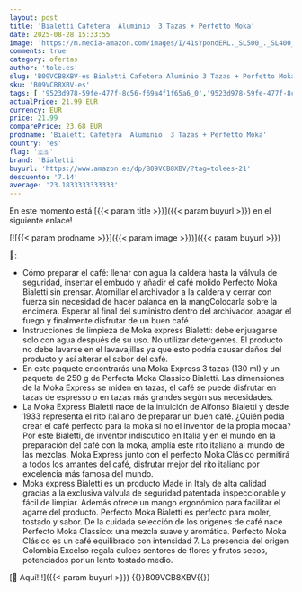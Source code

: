 ```yaml
---
layout: post
title: 'Bialetti Cafetera  Aluminio  3 Tazas + Perfetto Moka'
date: 2025-08-28 15:33:55
image: 'https://m.media-amazon.com/images/I/41sYpondERL._SL500_._SL400_.jpg'
comments: true
category: ofertas
author: 'tole.es'
slug: 'B09VCB8XBV-es Bialetti Cafetera Aluminio 3 Tazas + Perfetto Moka'
sku: 'B09VCB8XBV-es'
tags: [ '9523d978-59fe-477f-8c56-f69a4f1f65a6_0','9523d978-59fe-477f-8c56-f69a4f1f65a6_2001','9523d978-59fe-477f-8c56-f69a4f1f65a6_2601','9523d978-59fe-477f-8c56-f69a4f1f65a6_3501','Arborist Merchandising Root','Cafeteras italianas','Cocina y cena','Hogar','Hogar y cocina','Hogar y muebles Made in Italy','Self Service','Special Features Stores','Utensilios para café y té','bialetti','cafetera','🇪🇸', ]
actualPrice: 21.99 EUR
currency: EUR
price: 21.99
comparePrice: 23.68 EUR
prodname: 'Bialetti Cafetera  Aluminio  3 Tazas + Perfetto Moka'
country: 'es'
flag: '🇪🇸'
brand: 'Bialetti'
buyurl: 'https://www.amazon.es/dp/B09VCB8XBV/?tag=tolees-21'
descuento: '7.14'
average: '23.1833333333333'
---
```


En este momento está [{{< param title >}}]({{< param buyurl >}}) en el siguiente enlace!

[![{{< param prodname >}}]({{< param image >}})]({{< param buyurl >}})

🔎:

- Cómo preparar el café: llenar con agua la caldera hasta la válvula de seguridad, insertar el embudo y añadir el café molido Perfecto Moka Bialetti sin prensar. Atornillar el archivador a la caldera y cerrar con fuerza sin necesidad de hacer palanca en la mangColocarla sobre la encimera. Esperar al final del suministro dentro del archivador, apagar el fuego y finalmente disfrutar de un buen café
- Instrucciones de limpieza de Moka express Bialetti: debe enjuagarse solo con agua después de su uso. No utilizar detergentes. El producto no debe lavarse en el lavavajillas ya que esto podría causar daños del producto y así alterar el sabor del café.
- En este paquete encontrarás una Moka Express 3 tazas (130 ml) y un paquete de 250 g de Perfecta Moka Classico Bialetti. Las dimensiones de la Moka Express se miden en tazas, el café se puede disfrutar en tazas de espresso o en tazas más grandes según sus necesidades.
- La Moka Express Bialetti nace de la intuición de Alfonso Bialetti y desde 1933 representa el rito italiano de preparar un buen café. ¿Quién podía crear el café perfecto para la moka si no el inventor de la propia mocaa? Por este Bialetti, de inventor indiscutido en Italia y en el mundo en la preparación del café con la moka, amplía este rito italiano al mundo de las mezclas. Moka Express junto con el perfecto Moka Clásico permitirá a todos los amantes del café, disfrutar mejor del rito italiano por excelencia más famosa del mundo.
- Moka express Bialetti es un producto Made in Italy de alta calidad gracias a la exclusiva válvula de seguridad patentada inspeccionable y fácil de limpiar. Además ofrece un mango ergonómico para facilitar el agarre del producto. Perfecto Moka Bialetti es perfecto para moler, tostado y sabor. De la cuidada selección de los orígenes de café nace Perfecto Moka Classico: una mezcla suave y aromática. Perfecto Moka Clásico es un café equilibrado con intensidad 7. La presencia del origen Colombia Excelso regala dulces sentores de flores y frutos secos, potenciados por un lento tostado medio.

[🛒 Aquí!!!]({{< param buyurl >}})
{{<world>}}B09VCB8XBV{{</world>}}
